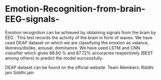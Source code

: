 # Emotion-Recognition-from-brain-EEG-signals-
Emotion recognition can be achieved by obtaining signals from the brain by EEG . This test records the activity of the brain in form of waves. We have used DEAP dataset on which we are classifying the emotion as valance, likeness/dislike, arousal, dominance. We have used LSTM and CNN classifier which gives 88.60 % and 87.72%  accuracies respectively (BEST among others) to predict the model successfully.

DEAP dataset can be found on the official website.
Team Members:
Riddhi jain
Siddhi jain
